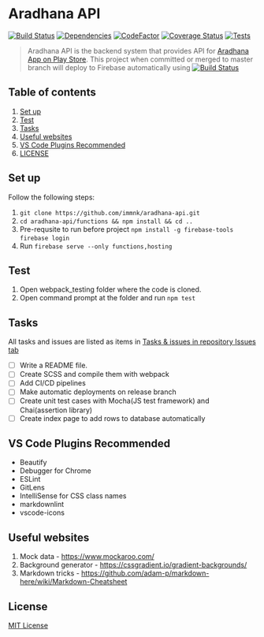# Aradhana API

[![Build Status](https://travis-ci.org/immnk/aradhana-api.svg?branch=master)](https://travis-ci.org/immnk/aradhana-api) [![Dependencies](https://david-dm.org/immnk/aradhana-api.svg)](https://david-dm.org/) [![CodeFactor](https://www.codefactor.io/repository/github/immnk/aradhana-api/badge)](https://www.codefactor.io/repository/github/immnk/aradhana-api) [![Coverage Status](https://coveralls.io/repos/github/immnk/aradhana-api/badge.svg?branch=master)](https://coveralls.io/github/immnk/aradhana-api?branch=master) [![Tests](https://img.shields.io/badge/tests-covered-yellow.svg)](https://github.com/immnk/aradhana-api/issues/)

> Aradhana API is the backend system that provides API for [Aradhana App on Play Store](https://play.google.com/store/apps/details?id=com.creatuslabs.aradhana). This project when committed or merged to master branch will deploy to Firebase automatically using [![Build Status](https://travis-ci.org/immnk/aradhana-api.svg?branch=master)](https://travis-ci.org/immnk/aradhana-api)

## Table of contents

1. [Set up](#set-up)
2. [Test](#test)
3. [Tasks](#tasks)
4. [Useful websites](#useful-websites)
5. [VS Code Plugins Recommended](#vs-code-plugins-recommended)
6. [LICENSE](#license)

## Set up

Follow the following steps:

1. `git clone https://github.com/immnk/aradhana-api.git`
2. `cd aradhana-api/functions && npm install && cd ..`
3. Pre-requsite to run before project
`npm install -g firebase-tools`
`firebase login`
4. Run `firebase serve --only functions,hosting`

## Test

1. Open webpack_testing folder where the code is cloned.
2. Open command prompt at the folder and run `npm test`

## Tasks

All tasks and issues are listed as items in [Tasks & issues in repository Issues tab](https://github.com/immnk/webpack-testing/issues)

- [ ] Write a README file.
- [ ] Create SCSS and compile them with webpack
- [ ] Add CI/CD pipelines
- [ ] Make automatic deployments on release branch
- [ ] Create unit test cases with Mocha(JS test framework) and Chai(assertion library)
- [ ] Create index page to add rows to database automatically

## VS Code Plugins Recommended

- Beautify
- Debugger for Chrome
- ESLint
- GitLens
- IntelliSense for CSS class names
- markdownlint
- vscode-icons

## Useful websites

1. Mock data - https://www.mockaroo.com/
2. Background generator - https://cssgradient.io/gradient-backgrounds/
3. Markdown tricks - https://github.com/adam-p/markdown-here/wiki/Markdown-Cheatsheet

## License

[MIT License](https://github.com/immnk/aradhana-api/blob/master/LICENSE)
